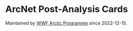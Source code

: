 # ArcNet Post-Analysis Cards

Maintained by [WWF Arctic Programme](https://WWF-Arctic-Programme.github.io/chicory/navigation.html) since 2022-12-15.

<meta http-equiv="Refresh" content="1; url='https://WWF-Arctic-Programme.github.io/chicory/navigation.html'" />
